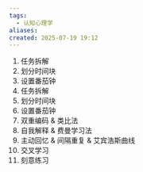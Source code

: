 ```yaml
---
tags:
  - 认知心理学
aliases: 
created: 2025-07-19 19:12
---
```

1. 任务拆解
2. 划分时间块
3. 设置番茄钟
4. 任务拆解
5. 划分时间块
6. 设置番茄钟
7. 双重编码 & 类比法
8. 自我解释 & 费曼学习法
9. 主动回忆 & 间隔重复 & 艾宾浩斯曲线
10. 交叉学习
11. 刻意练习
